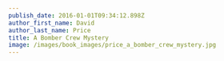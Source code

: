 ```yaml
---
publish_date: 2016-01-01T09:34:12.898Z
author_first_name: David
author_last_name: Price
title: A Bomber Crew Mystery
image: /images/book_images/price_a_bomber_crew_mystery.jpg
---
```

